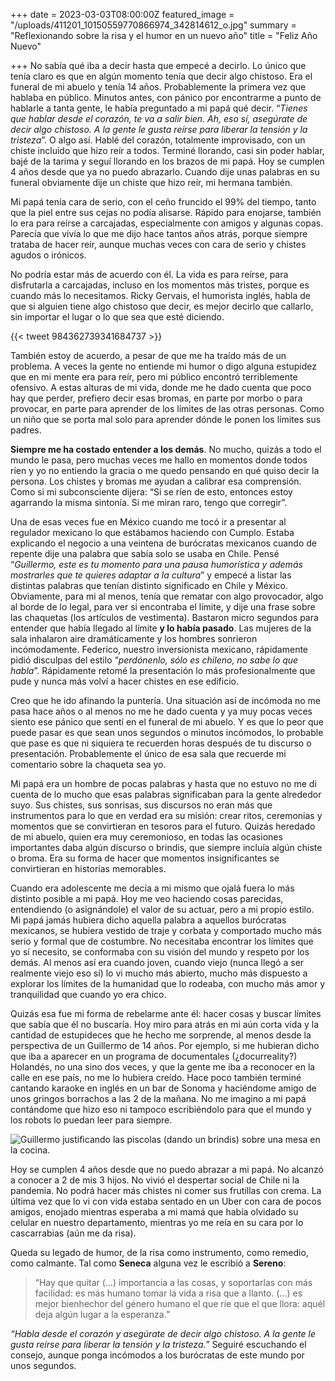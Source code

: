 +++
date = 2023-03-03T08:00:00Z
featured_image = "/uploads/411201_10150559770866974_342814612_o.jpg"
summary = "Reflexionando sobre la risa y el humor en un nuevo año"
title = "Feliz Año Nuevo"

+++
No sabía qué iba a decir hasta que empecé a decirlo. Lo único que tenía claro es que en algún momento tenía que decir algo chistoso. Era el funeral de mi abuelo y tenía 14 años. Probablemente la primera vez que hablaba en público. Minutos antes, con pánico por encontrarme a punto de hablarle a tanta gente, le había preguntado a mi papá qué decir. “_Tienes que hablar desde el corazón, te va a salir bien. Ah, eso sí, asegúrate de decir algo chistoso. A la gente le gusta reírse para liberar la tensión y la tristeza_”. O algo así. Hablé del corazón, totalmente improvisado, con un chiste incluido que hizo reír a todos. Terminé llorando, casi sin poder hablar, bajé de la tarima y seguí llorando en los brazos de mi papá. Hoy se cumplen 4 años desde que ya no puedo abrazarlo. Cuando dije unas palabras en su funeral obviamente dije un chiste que hizo reír, mi hermana también.

Mi papá tenía cara de serio, con el ceño fruncido el 99% del tiempo, tanto que la piel entre sus cejas no podía alisarse. Rápido para enojarse, también lo era para reírse a carcajadas, especialmente con amigos y algunas copas. Parecía que vivía lo que me dijo hace tantos años atrás, porque siempre trataba de hacer reír, aunque muchas veces con cara de serio y chistes agudos o irónicos.

No podría estar más de acuerdo con él. La vida es para reírse, para disfrutarla a carcajadas, incluso en los momentos más tristes, porque es cuando más lo necesitamos. Ricky Gervais, el humorista inglés, habla de que si alguien tiene algo chistoso que decir, es mejor decirlo que callarlo, sin importar el lugar o lo que sea que esté diciendo.

{{< tweet 984362739341684737 >}}

También estoy de acuerdo, a pesar de que me ha traído más de un problema. A veces la gente no entiende mi humor o digo alguna estupidez que en mi mente era para reír, pero mi público encontró terriblemente ofensivo. A estas alturas de mi vida, donde me he dado cuenta que poco hay que perder, prefiero decir esas bromas, en parte por morbo o para provocar, en parte para aprender de los límites de las otras personas. Como un niño que se porta mal solo para aprender dónde le ponen los límites sus padres.

**Siempre me ha costado entender a los demás**. No mucho, quizás a todo el mundo le pasa, pero muchas veces me hallo en momentos donde todos ríen y yo no entiendo la gracia o me quedo pensando en qué quiso decir la persona. Los chistes y bromas me ayudan a calibrar esa comprensión. Como si mi subconsciente dijera: “Si se ríen de esto, entonces estoy agarrando la misma sintonía. Si me miran raro, tengo que corregir”.

Una de esas veces fue en México cuando me tocó ir a presentar al regulador mexicano lo que estábamos haciendo con Cumplo. Estaba explicando el negocio a una veintena de burócratas mexicanos cuando de repente dije una palabra que sabía solo se usaba en Chile. Pensé “_Guillermo, este es tu momento para una pausa humorística y además mostrarles que te quieres adaptar a la cultura_” y empecé a listar las distintas palabras que tenían distinto significado en Chile y México. Obviamente, para mi al menos, tenía que rematar con algo provocador, algo al borde de lo legal, para ver si encontraba el límite, y dije una frase sobre las chaquetas (los artículos de vestimenta). Bastaron micro segundos para entender que había llegado al límite **y lo había pasado**. Las mujeres de la sala inhalaron aire dramáticamente y los hombres sonrieron incómodamente. Federico, nuestro inversionista mexicano, rápidamente pidió disculpas del estilo “_perdónenlo, sólo es chileno, no sabe lo que habla_”. Rápidamente retomé la presentación lo más profesionalmente que pude y nunca más volví a hacer chistes en ese edificio.

Creo que he ido afinando la puntería. Una situación así de incómoda no me pasa hace años o al menos no me he dado cuenta y ya muy pocas veces siento ese pánico que sentí en el funeral de mi abuelo. Y es que lo peor que puede pasar es que sean unos segundos o minutos incómodos, lo probable que pase es que ni siquiera te recuerden horas después de tu discurso o presentación. Probablemente el único de esa sala que recuerde mi comentario sobre la chaqueta sea yo.

Mi papá era un hombre de pocas palabras y hasta que no estuvo no me di cuenta de lo mucho que esas palabras significaban para la gente alrededor suyo. Sus chistes, sus sonrisas, sus discursos no eran más que instrumentos para lo que en verdad era su misión: crear ritos, ceremonias y momentos que se convirtieran en tesoros para el futuro. Quizás heredado de mi abuelo, quien era muy ceremonioso, en todas las ocasiones importantes daba algún discurso o brindis, que siempre incluía algún chiste o broma. Era su forma de hacer que momentos insignificantes se convirtieran en historias memorables.

Cuando era adolescente me decía a mi mismo que ojalá fuera lo más distinto posible a mi papá. Hoy me veo haciendo cosas parecidas, entendiendo (o asignándole) el valor de su actuar, pero a mi propio estilo. Mi papá jamás hubiera dicho aquella palabra a aquellos burócratas mexicanos, se hubiera vestido de traje y corbata y comportado mucho más serio y formal que de costumbre. No necesitaba encontrar los límites que yo sí necesito, se conformaba con su visión del mundo y respeto por los demás. Al menos así era cuando joven, cuando viejo (nunca llegó a ser realmente viejo eso sí) lo vi mucho más abierto, mucho más dispuesto a explorar los límites de la humanidad que lo rodeaba, con mucho más amor y tranquilidad que cuando yo era chico.

Quizás esa fue mi forma de rebelarme ante él: hacer cosas y buscar límites que sabía que él no buscaría. Hoy miro para atrás en mi aún corta vida y la cantidad de estupideces que he hecho me sorprende, al menos desde la perspectiva de un Guillermo de 14 años. Por ejemplo, si me hubieran dicho que iba a aparecer en un programa de documentales (¿docurreality?) Holandés, no una sino dos veces, y que la gente me iba a reconocer en la calle en ese país, no me lo hubiera creído. Hace poco también terminé cantando karaoke en inglés en un bar de Sonoma y haciéndome amigo de unos gringos borrachos a las 2 de la mañana. No me imagino a mi papá contándome que hizo eso ni tampoco escribiéndolo para que el mundo y los robots lo puedan leer para siempre.

![Guillermo justificando las piscolas (dando un brindis) sobre una mesa en la cocina.](/uploads/img_2711.jpg "En la mesa, dando jugo")

Hoy se cumplen 4 años desde que no puedo abrazar a mi papá. No alcanzó a conocer a 2 de mis 3 hijos. No vivió el despertar social de Chile ni la pandemia. No podrá hacer más chistes ni comer sus frutillas con crema. La última vez que lo vi con vida estaba sentado en un Uber con cara de pocos amigos, enojado mientras esperaba a mi mamá que había olvidado su celular en nuestro departamento, mientras yo me reía en su cara por lo cascarrabias (aún me da risa).

Queda su legado de humor, de la risa como instrumento, como remedio, como calmante. Tal como **Seneca** alguna vez le escribió a **Sereno**:

> “Hay que quitar (…) importancia a las cosas, y soportarlas con más facilidad: es más humano tomar la vida a risa que a llanto. (…) es mejor bienhechor del género humano el que ríe que el que llora: aquél deja algún lugar a la esperanza.”

_“Habla desde el corazón y asegúrate de decir algo chistoso. A la gente le gusta reírse para liberar la tensión y la tristeza.”_ Seguiré escuchando el consejo, aunque ponga incómodos a los burócratas de este mundo por unos segundos.